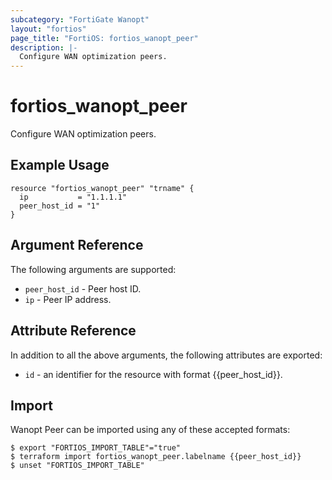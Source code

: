 ```yaml
---
subcategory: "FortiGate Wanopt"
layout: "fortios"
page_title: "FortiOS: fortios_wanopt_peer"
description: |-
  Configure WAN optimization peers.
---
```


# fortios_wanopt_peer
Configure WAN optimization peers.

## Example Usage

```hcl
resource "fortios_wanopt_peer" "trname" {
  ip           = "1.1.1.1"
  peer_host_id = "1"
}
```

## Argument Reference

The following arguments are supported:

* `peer_host_id` - Peer host ID.
* `ip` - Peer IP address.


## Attribute Reference

In addition to all the above arguments, the following attributes are exported:
* `id` - an identifier for the resource with format {{peer_host_id}}.

## Import

Wanopt Peer can be imported using any of these accepted formats:
```
$ export "FORTIOS_IMPORT_TABLE"="true"
$ terraform import fortios_wanopt_peer.labelname {{peer_host_id}}
$ unset "FORTIOS_IMPORT_TABLE"
```
